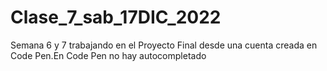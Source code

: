 # Clase_7_sab_17DIC_2022
Semana 6 y 7 trabajando en el Proyecto Final desde una cuenta creada en Code Pen.En Code Pen no hay autocompletado
